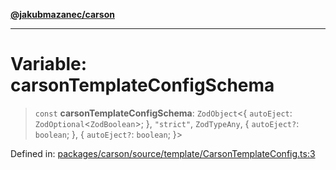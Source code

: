 [**@jakubmazanec/carson**](../README.md)

---

# Variable: carsonTemplateConfigSchema

> `const` **carsonTemplateConfigSchema**: `ZodObject`\<\{ `autoEject`:
> `ZodOptional`\<`ZodBoolean`\>; \}, `"strict"`, `ZodTypeAny`, \{ `autoEject?`: `boolean`; \}, \{
> `autoEject?`: `boolean`; \}\>

Defined in:
[packages/carson/source/template/CarsonTemplateConfig.ts:3](https://github.com/jakubmazanec/tools/blob/d956cf350ae3e6bad1df754a19dfbabb088c1451/packages/carson/source/template/CarsonTemplateConfig.ts#L3)
